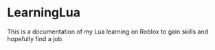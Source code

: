 # LearningLua
This is a documentation of my Lua learning on Roblox to gain skills and hopefully find a job.
